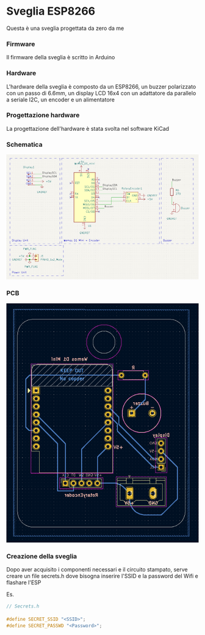 # Sveglia ESP8266
Questa è una sveglia progettata da zero da me

### Firmware
Il firmware della sveglia è scritto in Arduino

### Hardware
L'hardware della sveglia è composto da un ESP8266, un buzzer polarizzato con un passo di 6.6mm, un display LCD 16x4 con un adattatore da parallelo a seriale I2C, un encoder e un alimentatore

### Progettazione hardware
La progettazione dell'hardware è stata svolta nel software KiCad

### Schematica
![Schematica](./img/CircuitScheme.png)

### PCB
![PCB](./img/PCB.png)

### Creazione della sveglia
Dopo aver acquisito i componenti necessari e il circuito stampato, serve creare un file secrets.h dove bisogna inserire l'SSID e la password del Wifi e flashare l'ESP


Es.
```C
// Secrets.h

#define SECRET_SSID "<SSID>";
#define SECRET_PASSWD "<Password>";
```
